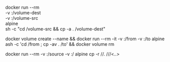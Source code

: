 docker run --rm \
  -v <new>:/volume-dest \
  -v <old>:/volume-src \
  alpine \
  sh -c "cd /volume-src && cp -a . /volume-dest"

docker volume create --name <new> && docker run --rm -it -v <old>:/from -v <new>:/to alpine ash -c 'cd /from ; cp -av . /to' && docker volume rm <old>


docker run --rm -v <old>:/source -v <new>:/<directory> alpine cp -r /<directory>/. /<directory>/<path>/<..>
